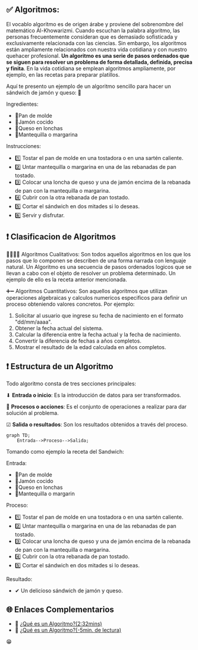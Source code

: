 ## ✅ Algoritmos:

El vocablo algoritmo es de origen árabe y proviene del sobrenombre del matemático Al-Khowarizmi. Cuando escuchan la palabra algoritmo,
las personas frecuentemente consideran que es demasiado sofisticada y exclusivamente relacionada con las ciencias. Sin embargo,
los algoritmos están ampliamente relacionados con nuestra vida cotidiana y con nuestro quehacer profesional. **Un 
algoritmo es una serie de pasos ordenados que se siguen para resolver un problema de forma detallada, definida, precisa y finita**.
En la vida cotidiana se emplean algoritmos ampliamente, por ejemplo, en las
recetas para preparar platillos.

Aquí te presento un ejemplo de un algoritmo sencillo para hacer un sándwich de jamón y queso: 🥪

Ingredientes:

+ 🍞Pan de molde
+ 🍖Jamón cocido
+ 🧀Queso en lonchas
+ 🧈Mantequilla o margarina


Instrucciones:

+ 1️⃣ Tostar el pan de molde en una tostadora o en una sartén caliente.
+ 2️⃣ Untar mantequilla o margarina en una de las rebanadas de pan tostado.
+ 3️⃣ Colocar una loncha de queso y una de jamón encima de la rebanada de pan con la mantequilla o margarina.
+ 4️⃣ Cubrir con la otra rebanada de pan tostado.
+ 5️⃣ Cortar el sándwich en dos mitades si lo deseas.
+ 6️⃣ Servir y disfrutar.

## ❗ Clasificacion de Algoritmos

🏃‍♀️🏃‍♂️ Algoritmos Cualitativos: Son todos aquellos algoritmos en los que los pasos que lo componen se describen de una forma narrada con lenguaje natural.
Un Algoritmo es una secuencia de pasos ordenados logicos que se llevan a cabo con el objeto de resolver un problema determinado. Un ejemplo de ello
es la receta anterior mencionada.

➕➖ Algoritmos Cuantitativos: Son aquellos algoritmos que utilizan operaciones algebraicas y calculos numericos especificos para definir un proceso obteniendo valores concretos. Por ejemplo:

 1. Solicitar al usuario que ingrese su fecha de nacimiento en el formato "dd/mm/aaaa".
 2. Obtener la fecha actual del sistema.
 3. Calcular la diferencia entre la fecha actual y la fecha de nacimiento.
 4. Convertir la diferencia de fechas a años completos.
 5. Mostrar el resultado de la edad calculada en años completos.

## ❗ Estructura de un Algoritmo

Todo algoritmo consta de tres secciones principales:

⬇ **Entrada o inicio**: Es la introducción de datos para ser transformados.

🔁 **Procesos o acciones**: Es el conjunto de operaciones a realizar para dar
solución al problema.

☑ **Salida o resultados**: Son los resultados obtenidos a través del proceso.
                
```mermaid
graph TD;
    Entrada-->Proceso-->Salida;

```
Tomando como ejemplo la receta del Sandwich:

Entrada:

+ 🍞Pan de molde
+ 🍖Jamón cocido
+ 🧀Queso en lonchas
+ 🧈Mantequilla o margarin
 
Proceso:

+ 1️⃣ Tostar el pan de molde en una tostadora o en una sartén caliente.
+ 2️⃣ Untar mantequilla o margarina en una de las rebanadas de pan tostado.
+ 3️⃣ Colocar una loncha de queso y una de jamón encima de la rebanada de pan con la mantequilla o margarina.
+ 4️⃣ Cubrir con la otra rebanada de pan tostado.
+ 5️⃣ Cortar el sándwich en dos mitades si lo deseas.

Resultado:

+ ✔ Un delicioso sándwich de jamón y queso.

## 🌐 Enlaces Complementarios

 + 🎥 [¿Qué es un Algoritmo?(2:32mins)](https://www.youtube.com/watch?v=EkObhToiseo&ab_channel=GCFAprendeLibre)
 + 📄 [¿Qué es un Algoritmo?(-5min. de lectura)](https://concepto.de/algoritmo-en-informatica/)


😁
